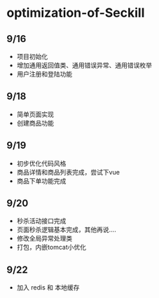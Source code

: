 # optimization-of-Seckill
## 9/16
- 项目初始化
- 增加通用返回值类、通用错误异常、通用错误枚举
- 用户注册和登陆功能

## 9/18
- 简单页面实现
- 创建商品功能

## 9/19
- 初步优化代码风格
- 商品详情和商品列表完成，尝试下vue
- 商品下单功能完成


## 9/20
- 秒杀活动接口完成
- 页面秒杀逻辑基本完成，其他再说....
- 修改全局异常处理类
- 打包，内嵌tomcat小优化


## 9/22
- 加入 redis 和 本地缓存
